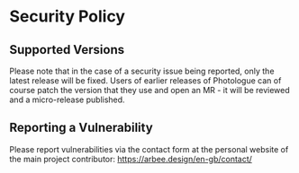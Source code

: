 # Security Policy

## Supported Versions

Please note that in the case of a security issue being reported, only the latest release will be fixed. Users of earlier releases of Photologue can of course patch the version that they use and open an MR - it will be reviewed and a micro-release published.

## Reporting a Vulnerability

Please report vulnerabilities via the contact form at the personal website of the main project contributor: https://arbee.design/en-gb/contact/
